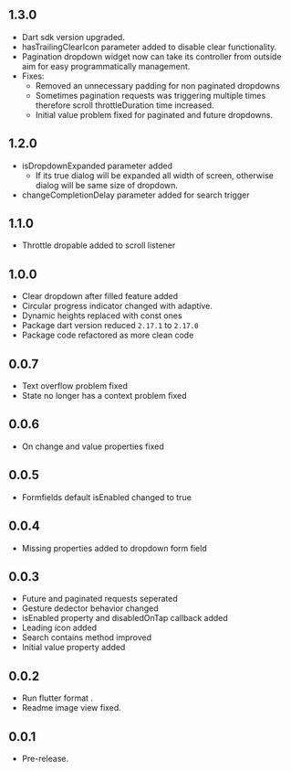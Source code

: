## 1.3.0

* Dart sdk version upgraded.
* hasTrailingClearIcon parameter added to disable clear functionality.
* Pagination dropdown widget now can take its controller from outside aim for easy programmatically management.
* Fixes:
  * Removed an unnecessary padding for non paginated dropdowns
  * Sometimes pagination requests was triggering multiple times therefore scroll throttleDuration time increased.
  * Initial value problem fixed for paginated and future dropdowns.

## 1.2.0

* isDropdownExpanded parameter added
  * If its true dialog will be expanded all width of screen, otherwise dialog will be same size of dropdown.
* changeCompletionDelay parameter added for search trigger

## 1.1.0

* Throttle dropable added to scroll listener

## 1.0.0

* Clear dropdown after filled feature added
* Circular progress indicator changed with adaptive.
* Dynamic heights replaced with const ones
* Package dart version reduced `2.17.1` to `2.17.0`
* Package code refactored as more clean code
  
## 0.0.7

* Text overflow problem fixed
* State no longer has a context problem fixed

## 0.0.6

* On change and value properties fixed

## 0.0.5

* Formfields default isEnabled changed to true

## 0.0.4

* Missing properties added to dropdown form field

## 0.0.3

* Future and paginated requests seperated
* Gesture dedector behavior changed
* isEnabled property and disabledOnTap callback added
* Leading icon added
* Search contains method improved
* Initial value property added

## 0.0.2

* Run flutter format .
* Readme image view fixed.

## 0.0.1

* Pre-release.
